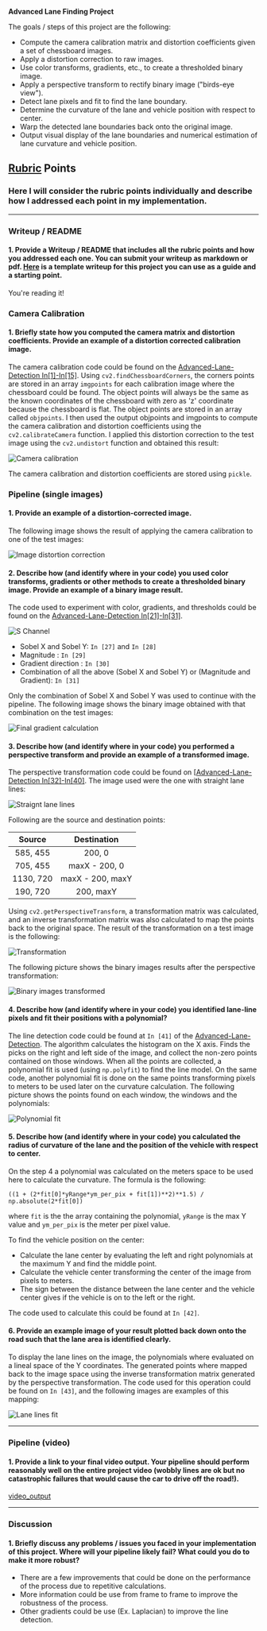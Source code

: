 **Advanced Lane Finding Project**

The goals / steps of this project are the following:

* Compute the camera calibration matrix and distortion coefficients given a set of chessboard images.
* Apply a distortion correction to raw images.
* Use color transforms, gradients, etc., to create a thresholded binary image.
* Apply a perspective transform to rectify binary image ("birds-eye view").
* Detect lane pixels and fit to find the lane boundary.
* Determine the curvature of the lane and vehicle position with respect to center.
* Warp the detected lane boundaries back onto the original image.
* Output visual display of the lane boundaries and numerical estimation of lane curvature and vehicle position.

## [Rubric](https://review.udacity.com/#!/rubrics/571/view) Points

### Here I will consider the rubric points individually and describe how I addressed each point in my implementation.  

---

### Writeup / README

#### 1. Provide a Writeup / README that includes all the rubric points and how you addressed each one.  You can submit your writeup as markdown or pdf.  [Here](https://github.com/udacity/CarND-Advanced-Lane-Lines/blob/master/writeup_template.md) is a template writeup for this project you can use as a guide and a starting point.  

You're reading it!

### Camera Calibration

#### 1. Briefly state how you computed the camera matrix and distortion coefficients. Provide an example of a distortion corrected calibration image.

The camera calibration code could be found on the [Advanced-Lane-Detection In[1]-In[15]](Advanced-Lane-Detection.ipynb). Using `cv2.findChessboardCorners`, the corners points are stored in an array `imgpoints` for each calibration image where the chessboard could be found. The object points will always be the same as the known coordinates of the chessboard with zero as 'z' coordinate because the chessboard is flat. The object points are stored in an array called `objpoints`. I then used the output objpoints and imgpoints to compute the camera calibration and distortion coefficients using the `cv2.calibrateCamera` function. I applied this distortion correction to the test image using the `cv2.undistort` function and obtained this result:

![Camera calibration](images/camera_calibration.png)

The camera calibration and distortion coefficients are stored using `pickle`.
### Pipeline (single images)

#### 1. Provide an example of a distortion-corrected image.

The following image shows the result of applying the camera calibration to one of the test images:

![Image distortion correction](images/undist.png)

#### 2. Describe how (and identify where in your code) you used color transforms, gradients or other methods to create a thresholded binary image.  Provide an example of a binary image result.

The code used to experiment with color, gradients, and thresholds could be found on the [Advanced-Lane-Detection In[21]-In[31]](Advanced-Lane-Detection.ipynb).

![S Channel](images/schannel.png)

- Sobel X and Sobel Y: `In [27]` and `In [28]`
- Magnitude : `In [29]`
- Gradient direction : `In [30]`
- Combination of all the above (Sobel X and Sobel Y) or (Magnitude and Gradient): `In [31]`

Only the combination of Sobel X and Sobel Y was used to continue with the pipeline. The following image shows the binary image obtained with that combination on the test images:

![Final gradient calculation](images/finalgradient.png)

#### 3. Describe how (and identify where in your code) you performed a perspective transform and provide an example of a transformed image.

The perspective transformation code could be found on [[Advanced-Lane-Detection In[32]-In[40]](Advanced-Lane-Detection.ipynb). The image used were the one with straight lane lines:

![Straignt lane lines](images/straightlines.png)

Following are the source and destination points:

| Source        | Destination           | 
|:-------------:|:---------------------:| 
| 585, 455      | 200, 0                | 
| 705, 455      | maxX - 200, 0         |
| 1130, 720     | maxX - 200, maxY      |
| 190, 720      | 200, maxY             |

Using `cv2.getPerspectiveTransform`, a transformation matrix was calculated, and an inverse transformation matrix was also calculated to map the points back to the original space. The result of the transformation on a test image is the following:

![Transformation](images/transformation.png)

The following picture shows the binary images results after the perspective transformation:

![Binary images transformed](images/binarytransformed.png)

#### 4. Describe how (and identify where in your code) you identified lane-line pixels and fit their positions with a polynomial?

The line detection code could be found at `In [41]` of the [Advanced-Lane-Detection](Advanced-Lane-Detection.ipynb). The algorithm calculates the histogram on the X axis. Finds the picks on the right and left side of the image, and collect the non-zero points contained on those windows. When all the points are collected, a polynomial fit is used (using `np.polyfit`) to find the line model. On the same code, another polynomial fit is done on the same points transforming pixels to meters to be used later on the curvature calculation. The following picture shows the points found on each window, the windows and the polynomials:

![Polynomial fit](images/polyfit.png)

#### 5. Describe how (and identify where in your code) you calculated the radius of curvature of the lane and the position of the vehicle with respect to center.

On the step 4 a polynomial was calculated on the meters space to be used here to calculate the curvature. The formula is the following:

```
((1 + (2*fit[0]*yRange*ym_per_pix + fit[1])**2)**1.5) / np.absolute(2*fit[0])
```

where `fit` is the the array containing the polynomial, `yRange` is the max Y value and `ym_per_pix` is the meter per pixel value.

To find the vehicle position on the center:

- Calculate the lane center by evaluating the left and right polynomials at the maximum Y and find the middle point.
- Calculate the vehicle center transforming the center of the image from pixels to meters.
- The sign between the distance between the lane center and the vehicle center gives if the vehicle is on to the left or the right.

The code used to calculate this could be found at `In [42]`.

#### 6. Provide an example image of your result plotted back down onto the road such that the lane area is identified clearly.

To display the lane lines on the image, the polynomials where evaluated on a lineal space of the Y coordinates. The generated points where mapped back to the image space using the inverse transformation matrix generated by the perspective transformation. The code used for this operation could be found on `In [43]`, and the following images are examples of this mapping:

![Lane lines fit](images/lanelines.png)

---

### Pipeline (video)

#### 1. Provide a link to your final video output.  Your pipeline should perform reasonably well on the entire project video (wobbly lines are ok but no catastrophic failures that would cause the car to drive off the road!).

[video_output](./video_output/project_video.mp4)

---

### Discussion

#### 1. Briefly discuss any problems / issues you faced in your implementation of this project.  Where will your pipeline likely fail?  What could you do to make it more robust?

- There are a few improvements that could be done on the performance of the process due to repetitive calculations.
- More information could be use from frame to frame to improve the robustness of the process.
- Other gradients could be use (Ex. Laplacian) to improve the line detection. 
